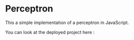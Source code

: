 # Perceptron
This a simple implementation of a perceptron in JavaScript.


You can look at the deployed project here :
